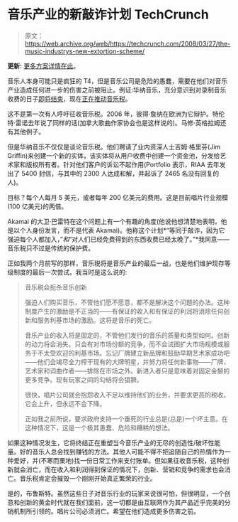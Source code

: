 # 音乐产业的新敲诈计划 TechCrunch

> 原文：<https://web.archive.org/web/https://techcrunch.com/2008/03/27/the-music-industrys-new-extortion-scheme/>

**更新:** [更多方案详情在此](https://web.archive.org/web/20221206221339/http://www.beta.techcrunch.com/2008/03/28/the-music-tax-details-of-the-plan-they-dont-want-you-to-know/)。

音乐人本身可能只是疯狂的 T4，但是音乐公司是危险的愚蠢，需要在他们对音乐产业造成任何进一步的伤害之前被阻止。例证:华纳音乐，充分意识到对录制音乐收费的日子[即将结束](https://web.archive.org/web/20221206221339/http://www.beta.techcrunch.com/2007/10/04/the-inevitable-march-of-recorded-music-towards-free/)，现在[正在推动音乐税](https://web.archive.org/web/20221206221339/http://www.portfolio.com/news-markets/top-5/2008/03/27/Warners-New-Web-Guru)。

这不是第一次有人呼吁征收音乐税。2006 年，彼得·詹纳在欧洲为它辩护。特伦特·雷诺去年说了同样的话(加拿大歌曲作家协会也是这样说的)。马修·英格拉姆还有其他例子。

但是华纳音乐不仅仅是谈论音乐税。他们聘请了业内资深人士吉姆·格里芬(Jim Griffin)来创建一个新的实体，该实体将从用户收费中创建一个资金池，分发给艺术家和版权所有者。针对他们客户的诉讼不起作用(Portfolio 表示，RIAA 去年发出了 5400 封信，与其中的 2300 人达成和解，并起诉了 2465 名没有回复的人)。

目标？每个人每月 5 美元，或者每年 200 亿美元的费用。这是目前唱片行业规模(100 亿美元)的两倍。

Akamai 的大卫·巴雷特在这个问题上有一个有趣的角度(他说他想清楚地表明，他是以个人身份发言，而不是代表 Akamai)。他称这个计划*“等同于敲诈，因为它强迫每个人都加入，”*和*“对人们已经免费得到的东西收费已经太晚了。”*我同意——音乐税只不过是传统的保护费。

正如我两个月前写的那样，音乐税将是音乐产业的最后一战，也是他们维护现存等级制度的最后一次尝试。我当时是这么说的:

> 音乐税会扼杀音乐创新
> 
> 强迫人们购买音乐，不管他们愿不愿意，都不是解决这个问题的办法。这种制度产生的激励是不正当的——有保证的收入和有保证的利润将消除任何创新和服务利基市场的激励。这将是音乐的死亡。
> 
> 音乐产业的收入将是固定的，不管他们发行的音乐的质量和类型如何。创新的动力将会消失。只会有对市场份额的竞争，而不会试图扩大市场规模或服务于不太受欢迎的利基市场。忘记厂牌建立新品牌和鼓励早期艺术家成功吧——他们会竭尽全力榨干现有的大牌明星，并努力将任何新事物——厂牌、艺术家和词曲作者——排除在市场之外。新进入者只是意味着对固定金额的更多竞争。现有玩家之间的勾结将会猖獗。
> 
> 很快，唱片公司就会抱怨收入不足以维持他们的业务，并要求更高的税收。它会上升，但永远不会下降。
> 
> 正如我之前所说，要求政府支持一个垂死的行业总是(总是)一个坏主意。在这种情况下，这是一个极其愚蠢、危险和糟糕的想法。

如果这种情况发生，它将终结正在重塑当今音乐产业的无尽的创造性/破坏性能量。好的音乐人总会找到赚钱的方法。其他人可能不得不把追随自己的热情作为一种爱好，并(不寒而栗地)找一份日常工作来支付账单。但如果征收音乐税，这种创新就会消亡，而在收入和利润得到保证的情况下，创新、营销和竞争的需求也会消亡。音乐税肯定会摧毁一个刚刚开始真正繁荣的行业。

是的，布鲁斯特。虽然这些日子对音乐行业的玩家来说很可怕，但很明显，一个创意和创新的黄金时代就在我们面前，这一切都是由互联网作为其产品近乎完美的分销机制所引领的。唱片公司必须消亡。希望在他们造成更多伤害之前。